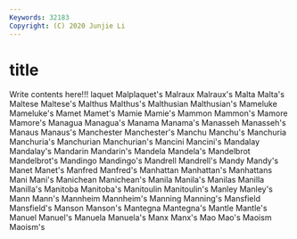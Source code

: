 ```yaml
---
Keywords: 32183
Copyright: (C) 2020 Junjie Li
---
```


# title

Write contents here!!!
laquet 
Malplaquet's 
Malraux 
Malraux's
Malta 
Malta's 
Maltese 
Maltese's 
Malthus 
Malthus's 
Malthusian 
Malthusian's 
Mameluke 
Mameluke's
Mamet 
Mamet's 
Mamie 
Mamie's 
Mammon 
Mammon's 
Mamore 
Mamore's 
Managua 
Managua's
Manama 
Manama's 
Manasseh 
Manasseh's 
Manaus 
Manaus's 
Manchester 
Manchester's 
Manchu 
Manchu's
Manchuria 
Manchuria's 
Manchurian 
Manchurian's 
Mancini 
Mancini's 
Mandalay 
Mandalay's 
Mandarin 
Mandarin's
Mandela 
Mandela's 
Mandelbrot 
Mandelbrot's 
Mandingo 
Mandingo's 
Mandrell 
Mandrell's 
Mandy 
Mandy's
Manet 
Manet's 
Manfred 
Manfred's 
Manhattan 
Manhattan's 
Manhattans 
Mani 
Mani's 
Manichean
Manichean's 
Manila 
Manila's 
Manilas 
Manilla 
Manilla's 
Manitoba 
Manitoba's 
Manitoulin 
Manitoulin's
Manley 
Manley's 
Mann 
Mann's 
Mannheim 
Mannheim's 
Manning 
Manning's 
Mansfield 
Mansfield's
Manson 
Manson's 
Mantegna 
Mantegna's 
Mantle 
Mantle's 
Manuel 
Manuel's 
Manuela 
Manuela's
Manx 
Manx's 
Mao 
Mao's 
Maoism 
Maoism's 
